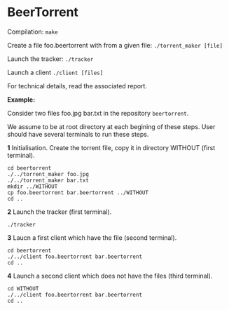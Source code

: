 # BeerTorrent

Compilation: `make`

Create a file foo.beertorrent with from a given file: `./torrent_maker [file]`

Launch the tracker: `./tracker`

Launch a client `./client [files]`

For technical details, read the associated report.

**Example:**

Consider two files foo.jpg bar.txt in the repository `beertorrent`.

We assume to be at root directory at each begining of these steps. User should
have several terminals to run these steps.

**1** Initialisation. Create the torrent file, copy it in directory WITHOUT (first terminal).
```
cd beertorrent
./../torrent_maker foo.jpg
./../torrent_maker bar.txt
mkdir ../WITHOUT
cp foo.beertorrent bar.beertorrent ../WITHOUT
cd ..
```

**2** Launch the tracker (first terminal).
```
./tracker
```

**3** Laucn a first client which have the file (second terminal).
```
cd beertorrent
./../client foo.beertorrent bar.beertorrent
cd ..
```

**4** Launch a second client which does not have the files (third terminal).
```
cd WITHOUT
./../client foo.beertorrent bar.beertorrent
cd ..
```
